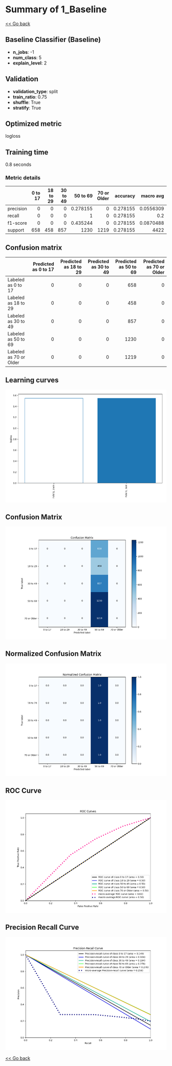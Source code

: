 # Summary of 1_Baseline

[<< Go back](../README.md)


## Baseline Classifier (Baseline)
- **n_jobs**: -1
- **num_class**: 5
- **explain_level**: 2

## Validation
 - **validation_type**: split
 - **train_ratio**: 0.75
 - **shuffle**: True
 - **stratify**: True

## Optimized metric
logloss

## Training time

0.8 seconds

### Metric details
|           |   0 to 17 |   18 to 29 |   30 to 49 |    50 to 69 |   70 or Older |   accuracy |    macro avg |   weighted avg |   logloss |
|:----------|----------:|-----------:|-----------:|------------:|--------------:|-----------:|-------------:|---------------:|----------:|
| precision |         0 |          0 |          0 |    0.278155 |             0 |   0.278155 |    0.0556309 |       0.07737  |   1.54749 |
| recall    |         0 |          0 |          0 |    1        |             0 |   0.278155 |    0.2       |       0.278155 |   1.54749 |
| f1-score  |         0 |          0 |          0 |    0.435244 |             0 |   0.278155 |    0.0870488 |       0.121065 |   1.54749 |
| support   |       658 |        458 |        857 | 1230        |          1219 |   0.278155 | 4422         |    4422        |   1.54749 |


## Confusion matrix
|                        |   Predicted as 0 to 17 |   Predicted as 18 to 29 |   Predicted as 30 to 49 |   Predicted as 50 to 69 |   Predicted as 70 or Older |
|:-----------------------|-----------------------:|------------------------:|------------------------:|------------------------:|---------------------------:|
| Labeled as 0 to 17     |                      0 |                       0 |                       0 |                     658 |                          0 |
| Labeled as 18 to 29    |                      0 |                       0 |                       0 |                     458 |                          0 |
| Labeled as 30 to 49    |                      0 |                       0 |                       0 |                     857 |                          0 |
| Labeled as 50 to 69    |                      0 |                       0 |                       0 |                    1230 |                          0 |
| Labeled as 70 or Older |                      0 |                       0 |                       0 |                    1219 |                          0 |

## Learning curves
![Learning curves](learning_curves.png)
## Confusion Matrix

![Confusion Matrix](confusion_matrix.png)


## Normalized Confusion Matrix

![Normalized Confusion Matrix](confusion_matrix_normalized.png)


## ROC Curve

![ROC Curve](roc_curve.png)


## Precision Recall Curve

![Precision Recall Curve](precision_recall_curve.png)



[<< Go back](../README.md)
